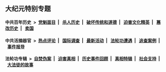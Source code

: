 ## 大纪元特别专题

#### 中共百年历史 &nbsp;>&nbsp; [党魁面目](indexes/nf1176107/README.md?02110430) &nbsp;| &nbsp; [杀人历史](indexes/nf1176106/README.md?02110430) &nbsp;| &nbsp; [破坏传统和道德](indexes/nf1176106/README.md?02110430) &nbsp;| &nbsp; [迫害文化精英](indexes/nf1176111/README.md?02110430) &nbsp;| &nbsp; [篡改历史](indexes/nf1176115/README.md?02110430) &nbsp;| &nbsp; [卖国](indexes/nf1176117/README.md?02110430) 

#### 中共活摘器官 &nbsp;>&nbsp; [热点评论](indexes/nf5879/README.md?02110430) &nbsp;| &nbsp; [国际调查](indexes/nf5947/README.md?02110430) &nbsp;| &nbsp; [最新活动](indexes/nf5883/README.md?02110430) &nbsp;| &nbsp; [法轮功遭遇](indexes/nf5881/README.md?02110430) &nbsp;| &nbsp; [追查案例](indexes/nf5880/README.md?02110430) &nbsp;| &nbsp; [事件报导](indexes/nf5877/README.md?02110430) 

#### 法轮功专辑 &nbsp;>&nbsp; [自焚伪案](indexes/nf5562/README.md?02110430) &nbsp;| &nbsp; [迫害真相](indexes/nf4379/README.md?02110430) &nbsp;| &nbsp; [历史事件回顾](indexes/nf5793/README.md?02110430) &nbsp;| &nbsp; [真相特辑](indexes/nf4389/README.md?02110430) &nbsp;| &nbsp; [社会支持](indexes/nf4386/README.md?02110430) &nbsp;| &nbsp; [大法徒的故事](indexes/nf1147481/README.md?02110430) 
